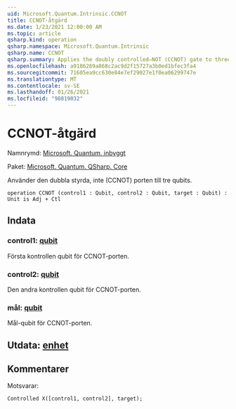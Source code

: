 ```yaml
---
uid: Microsoft.Quantum.Intrinsic.CCNOT
title: CCNOT-åtgärd
ms.date: 1/23/2021 12:00:00 AM
ms.topic: article
qsharp.kind: operation
qsharp.namespace: Microsoft.Quantum.Intrinsic
qsharp.name: CCNOT
qsharp.summary: Applies the doubly controlled–NOT (CCNOT) gate to three qubits.
ms.openlocfilehash: a9186269a868c2ac9d2f15727a3b0ed1bfec3fa4
ms.sourcegitcommit: 71605ea9cc630e84e7ef29027e1f0ea06299747e
ms.translationtype: MT
ms.contentlocale: sv-SE
ms.lasthandoff: 01/26/2021
ms.locfileid: "98819032"
---
```

# <a name="ccnot-operation"></a>CCNOT-åtgärd

Namnrymd: [Microsoft. Quantum. inbyggt](xref:Microsoft.Quantum.Intrinsic)

Paket: [Microsoft. Quantum. QSharp. Core](https://nuget.org/packages/Microsoft.Quantum.QSharp.Core)


Använder den dubbla styrda, inte (CCNOT) porten till tre qubits.

```qsharp
operation CCNOT (control1 : Qubit, control2 : Qubit, target : Qubit) : Unit is Adj + Ctl
```


## <a name="input"></a>Indata

### <a name="control1--qubit"></a>control1: [qubit](xref:microsoft.quantum.lang-ref.qubit)

Första kontrollen qubit för CCNOT-porten.


### <a name="control2--qubit"></a>control2: [qubit](xref:microsoft.quantum.lang-ref.qubit)

Den andra kontrollen qubit för CCNOT-porten.


### <a name="target--qubit"></a>mål: [qubit](xref:microsoft.quantum.lang-ref.qubit)

Mål-qubit för CCNOT-porten.



## <a name="output--unit"></a>Utdata: [enhet](xref:microsoft.quantum.lang-ref.unit)



## <a name="remarks"></a>Kommentarer

Motsvarar:

```qsharp
Controlled X([control1, control2], target);
```